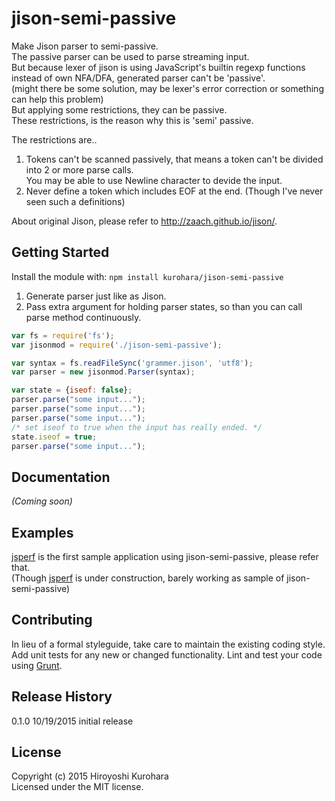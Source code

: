 # jison-semi-passive

Make Jison parser to semi-passive.  
The passive parser can be used to parse streaming input.  
But because lexer of jison is using JavaScript's builtin regexp functions instead of own NFA/DFA, generated parser can't be 'passive'.  
(might there be some solution, may be lexer's error correction or something can help this problem)  
But applying some restrictions, they can be passive.  
These restrictions, is the reason why this is 'semi' passive.  

The restrictions are..

1. Tokens can't be scanned passively, that means a token can't be divided into 2 or more parse calls.  
   You may be able to use Newline character to devide the input.
2. Never define a token which includes EOF at the end.
(Though I've never seen such a definitions)

About original Jison, please refer to http://zaach.github.io/jison/.  

## Getting Started
Install the module with: `npm install kurohara/jison-semi-passive`

1. Generate parser just like as Jison.
2. Pass extra argument for holding parser states, so than you can call parse method continuously.

```javascript
var fs = require('fs');
var jisonmod = require('./jison-semi-passive');

var syntax = fs.readFileSync('grammer.jison', 'utf8');
var parser = new jisonmod.Parser(syntax);

var state = {iseof: false};
parser.parse("some input...");
parser.parse("some input...");
parser.parse("some input...");
/* set iseof to true when the input has really ended. */
state.iseof = true;
parser.parse("some input...");
```

## Documentation
_(Coming soon)_

## Examples
[jsperf](https://github.com/kurohara/jsperf.git) is the first sample application using jison-semi-passive, please refer that.  
(Though [jsperf](https://github.com/kurohara/jsperf.git) is under construction, barely working as sample of jison-semi-passive)  
## Contributing
In lieu of a formal styleguide, take care to maintain the existing coding style. Add unit tests for any new or changed functionality. Lint and test your code using [Grunt](http://gruntjs.com/).

## Release History
0.1.0 10/19/2015 initial release

## License
Copyright (c) 2015 Hiroyoshi Kurohara  
Licensed under the MIT license.
